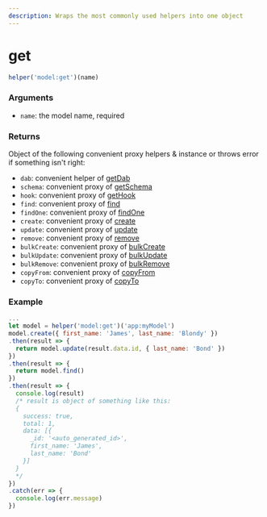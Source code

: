 ```yaml
---
description: Wraps the most commonly used helpers into one object
---
```


# get

```javascript
helper('model:get')(name)
```

### Arguments

* `name`: the model name, required

### Returns

Object of the following convenient proxy helpers & instance or throws error if something isn't right:

* `dab`: convenient helper of [getDab](get-dab.md)
* `schema`: convenient proxy of [getSchema](get-schema.md)
* `hook`: convenient proxy of [getHook](get-hook.md)
* `find`: convenient proxy of [find](find.md)
* `findOne`: convenient proxy of [findOne](find-one.md)
* `create`: convenient proxy of [create](create.md)
* `update`: convenient proxy of [update](update.md)
* `remove`: convenient proxy of [remove](remove.md)
* `bulkCreate`: convenient proxy of [bulkCreate](bulk-create.md)
* `bulkUpdate`: convenient proxy of [bulkUpdate](bulk-update.md)
* `bulkRemove`: convenient proxy of [bulkRemove](bulk-remove.md)
* `copyFrom`: convenient proxy of [copyFrom](copy-from.md)
* `copyTo`: convenient proxy of [copyTo](copy-to.md)

### Example

```javascript
...
let model = helper('model:get')('app:myModel')
model.create({ first_name: 'James', last_name: 'Blondy' })
.then(result => {
  return model.update(result.data.id, { last_name: 'Bond' })
})
.then(result => {
  return model.find()
})
.then(result => {
  console.log(result)
  /* result is object of something like this:
  { 
    success: true,
    total: 1,
    data: [{
      _id: '<auto_generated_id>',
      first_name: 'James',
      last_name: 'Bond'
    }]
  }
  */
})
.catch(err => {
  console.log(err.message)
})

```

